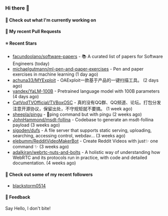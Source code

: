 ### Hi there 👋

#### 👷 Check out what I'm currently working on

#### 🔨 My recent Pull Requests


#### ⭐ Recent Stars

- [facundoolano/software-papers](https://github.com/facundoolano/software-papers) - 📚 A curated list of papers for Software Engineers (today)
- [michaelgutmann/ml-pen-and-paper-exercises](https://github.com/michaelgutmann/ml-pen-and-paper-exercises) - Pen and paper exercises in machine learning (1 day ago)
- [achuna33/MYExploit](https://github.com/achuna33/MYExploit) - OAExploit一款基于产品的一键扫描工具。 (2 days ago)
- [yandex/YaLM-100B](https://github.com/yandex/YaLM-100B) - Pretrained language model with 100B parameters (4 days ago)
- [CatVodTVOfficial/TVBoxOSC](https://github.com/CatVodTVOfficial/TVBoxOSC) - 真的没有QQ群、QQ频道、论坛。打包分发注意开源协议，保留出处，不守规矩就不要搞。 (1 week ago)
- [sheepla/pingu](https://github.com/sheepla/pingu) - 🐧ping command but with pingu (2 weeks ago)
- [JohnHammond/msdt-follina](https://github.com/JohnHammond/msdt-follina) - Codebase to generate an msdt-follina payload (3 weeks ago)
- [sigoden/dufs](https://github.com/sigoden/dufs) - A file server that supports static serving, uploading, searching, accessing control, webdav... (3 weeks ago)
- [elebumm/RedditVideoMakerBot](https://github.com/elebumm/RedditVideoMakerBot) - Create Reddit Videos with just✨ one command ✨ (3 weeks ago)
- [adalkiran/webrtc-nuts-and-bolts](https://github.com/adalkiran/webrtc-nuts-and-bolts) - A holistic way of understanding how WebRTC and its protocols run in practice, with code and detailed documentation. (4 weeks ago)

#### 👯 Check out some of my recent followers

- [blackstorm0514](https://github.com/blackstorm0514)

#### 💬 Feedback

Say Hello, I don't bite!